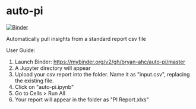 # auto-pi

[![Binder](https://mybinder.org/badge_logo.svg)](https://mybinder.org/v2/gh/bryan-ahc/auto-pi/master)

Automatically pull insights from a standard report csv file

User Guide:

1. Launch Binder: https://mybinder.org/v2/gh/bryan-ahc/auto-pi/master
2. A Jupyter directory will appear
3. Upload your csv report into the folder. Name it as "input.csv", replacing the existing file.
4. Click on "auto-pi.ipynb"
5. Go to Cells > Run All
6. Your report will appear in the folder as "PI Report.xlxs"
